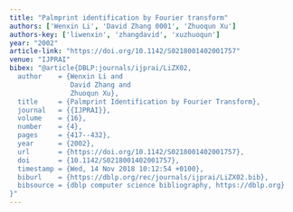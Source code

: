 ```yaml
---
title: "Palmprint identification by Fourier transform"
authors: ['Wenxin Li', 'David Zhang 0001', 'Zhuoqun Xu']
authors-key: ['liwenxin', 'zhangdavid', 'xuzhuoqun']
year: "2002"
article-link: "https://doi.org/10.1142/S0218001402001757"
venue: "IJPRAI"
bibex: "@article{DBLP:journals/ijprai/LiZX02,
  author    = {Wenxin Li and
               David Zhang and
               Zhuoqun Xu},
  title     = {Palmprint Identification by Fourier Transform},
  journal   = {{IJPRAI}},
  volume    = {16},
  number    = {4},
  pages     = {417--432},
  year      = {2002},
  url       = {https://doi.org/10.1142/S0218001402001757},
  doi       = {10.1142/S0218001402001757},
  timestamp = {Wed, 14 Nov 2018 10:12:54 +0100},
  biburl    = {https://dblp.org/rec/journals/ijprai/LiZX02.bib},
  bibsource = {dblp computer science bibliography, https://dblp.org}
}"
---
```

